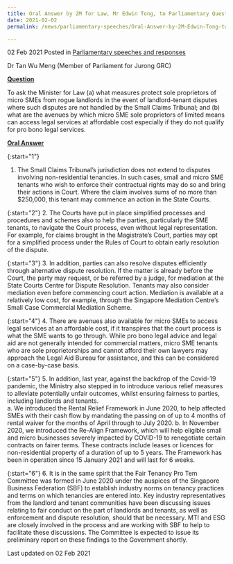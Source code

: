 ```yaml
---
title: Oral Answer by 2M for Law, Mr Edwin Tong, to Parliamentary Question on the Measures Protecting Sole Proprietors of Micro SMEs from Rogue Landlords 
date: 2021-02-02
permalink: /news/parliamentary-speeches/Oral-Answer-by-2M-Edwin-Tong-to-PQ-on-Measures-Protecting-Sole-Proprietors-of-Micro-SMEs-from-Rogue-Landlords 

---
```

 
02 Feb 2021 Posted in [Parliamentary speeches and responses](/news/parliamentary-speeches)

Dr Tan Wu Meng (Member of Parliament for Jurong GRC) 

<b><u>Question</u></b>

To ask the Minister for Law (a) what measures protect sole proprietors of micro SMEs from rogue landlords in the event of landlord-tenant disputes where such disputes are not handled by the Small Claims Tribunal; and (b) what are the avenues by which micro SME sole proprietors of limited means can access legal services at affordable cost especially if they do not qualify for pro bono legal services. 

<b><u>Oral Answer</u></b>

{:start="1"}
1.	The Small Claims Tribunal’s jurisdiction does not extend to disputes involving non-residential tenancies. In such cases, small and micro SME tenants who wish to enforce their contractual rights may do so and bring their actions in Court. Where the claim involves sums of no more than $250,000, this tenant may commence an action in the State Courts. 

{:start="2"}
2.	The Courts have put in place simplified processes and procedures and schemes also to help the parties, particularly the SME tenants, to navigate the Court process, even without legal representation. For example, for claims brought in the Magistrate’s Court, parties may opt for a simplified process under the Rules of Court to obtain early resolution of the dispute.

{:start="3"}
3.	In addition, parties can also resolve disputes efficiently through alternative dispute resolution.  If the matter is already before the Court, the party may request, or be referred by a judge, for mediation at the State Courts Centre for Dispute Resolution. Tenants may also consider mediation even before commencing court action.  Mediation is available at a relatively low cost, for example, through the Singapore Mediation Centre’s Small Case Commercial Mediation Scheme. 

{:start="4"}
4.	There are avenues also available for micro SMEs to access legal services at an affordable cost, if it transpires that the court process is what the SME wants to go through. While pro bono legal advice and legal aid are not generally intended for commercial matters, micro SME tenants who are sole proprietorships and cannot afford their own lawyers may approach the Legal Aid Bureau for assistance, and this can be considered on a case-by-case basis. 

{:start="5"}
5.	In addition, last year, against the backdrop of the Covid-19 pandemic, the Ministry also stepped in to introduce various relief measures to alleviate potentially unfair outcomes, whilst ensuring fairness to parties, including landlords and tenants.  
 a.	We introduced the Rental Relief Framework in June 2020, to help affected SMEs with their cash flow by mandating the passing on of up to 4 months of rental waiver for the months of April through to July 2020. 
 b.	In November 2020, we introduced the Re-Align Framework, which will help eligible small and micro businesses severely impacted by COVID-19 to renegotiate certain contracts on fairer terms. These contracts include leases or licences for non-residential property of a duration of up to 5 years. The Framework has been in operation since 15 January 2021 and will last for 6 weeks. 
 
{:start="6"}
6.	It is in the same spirit that the Fair Tenancy Pro Tem Committee was formed in June 2020 under the auspices of the Singapore Business Federation (SBF) to establish industry norms on tenancy practices and terms on which tenancies are entered into. Key industry representatives from the landlord and tenant communities have been discussing issues relating to fair conduct on the part of landlords and tenants, as well as enforcement and dispute resolution, should that be necessary. MTI and ESG are closely involved in the process and are working with SBF to help to facilitate these discussions. The Committee is expected to issue its preliminary report on these findings to the Government shortly.

<p class="right-side-updated">Last updated on 02 Feb 2021</p>
